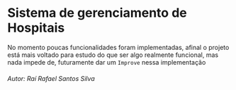 # Sistema de gerenciamento de Hospitais

No momento poucas funcionalidades foram implementadas, afinal o projeto está mais voltado para estudo do que ser algo realmente funcional, mas nada impede de, futuramente dar um `Improve` nessa implementação

###### Autor: Raí Rafael Santos Silva
